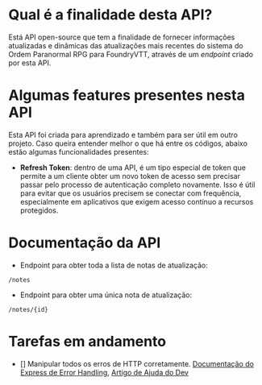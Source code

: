 # Qual é a finalidade desta API?

Está API open-source que tem a finalidade de fornecer informações atualizadas e dinâmicas
das atualizações mais recentes do sistema do Ordem Paranormal RPG para FoundryVTT, através
de um _endpoint_ criado por esta API.

# Algumas features presentes nesta API

Esta API foi criada para aprendizado e também para ser útil em outro projeto. Caso queira
entender melhor o que há entre os códigos, abaixo estão algumas funcionalidades presentes:

- **Refresh Token**: dentro de uma API, é um tipo especial de token que permite a um cliente
  obter um novo token de acesso sem precisar passar pelo processo de autenticação completo
  novamente. Isso é útil para evitar que os usuários precisem se conectar com frequência,
  especialmente em aplicativos que exigem acesso contínuo a recursos protegidos.

# Documentação da API

- Endpoint para obter toda a lista de notas de atualização:

```
/notes
```

- Endpoint para obter uma única nota de atualização:

```
/notes/{id}
```

# Tarefas em andamento

- [] Manipular todos os erros de HTTP corretamente. [Documentação do Express de Error Handling](https://expressjs.com/en/guide/error-handling.html), [Artigo de Ajuda do Dev](https://dev.to/oieduardorabelo/express-entendendo-o-tratamento-de-erros-em-express-fg6)
